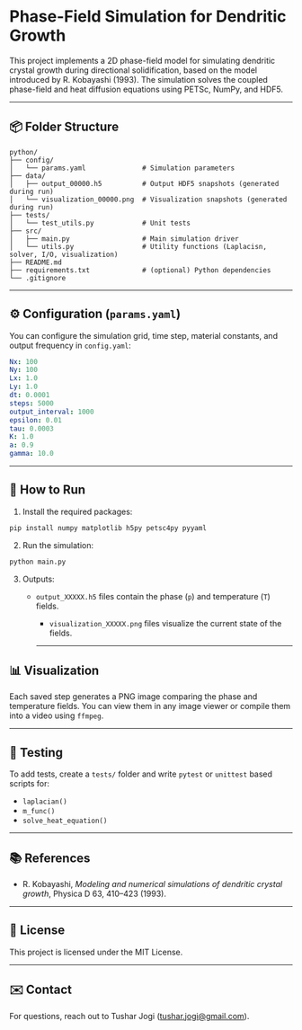 # Phase-Field Simulation for Dendritic Growth

This project implements a 2D phase-field model for simulating dendritic crystal growth during directional solidification, based on the model introduced by R. Kobayashi (1993). The simulation solves the coupled phase-field and heat diffusion equations using PETSc, NumPy, and HDF5.

---

## 📦 Folder Structure

```
python/
├── config/                      
│   └── params.yaml              # Simulation parameters
├── data/                        
│   ├── output_00000.h5          # Output HDF5 snapshots (generated during run)
│   └── visualization_00000.png  # Visualization snapshots (generated during run)
├── tests/                       
│   └── test_utils.py            # Unit tests   
├── src/                    
│   ├── main.py                  # Main simulation driver 
│   └── utils.py                 # Utility functions (Laplacisn, solver, I/O, visualization)
├── README.md
├── requirements.txt             # (optional) Python dependencies
└── .gitignore              
```

---

## ⚙️ Configuration (`params.yaml`)
You can configure the simulation grid, time step, material constants, and output frequency in `config.yaml`:

```yaml
Nx: 100
Ny: 100
Lx: 1.0
Ly: 1.0
dt: 0.0001
steps: 5000
output_interval: 1000
epsilon: 0.01
tau: 0.0003
K: 1.0
a: 0.9
gamma: 10.0
```

---

## 🚀 How to Run

1. Install the required packages:
```bash
pip install numpy matplotlib h5py petsc4py pyyaml
```

2. Run the simulation:
```bash
python main.py
```

3. Outputs:
   - `output_XXXXX.h5` files contain the phase (`p`) and temperature (`T`) fields.
      - `visualization_XXXXX.png` files visualize the current state of the fields.

      ---

## 📊 Visualization
Each saved step generates a PNG image comparing the phase and temperature fields. You can view them in any image viewer or compile them into a video using `ffmpeg`.

---

## 🧪 Testing
To add tests, create a `tests/` folder and write `pytest` or `unittest` based scripts for:
- `laplacian()`
- `m_func()`
- `solve_heat_equation()`

---

## 📚 References
- R. Kobayashi, *Modeling and numerical simulations of dendritic crystal growth*, Physica D 63, 410–423 (1993).

---

## 📝 License
This project is licensed under the MIT License.

---

## ✉️ Contact
For questions, reach out to Tushar Jogi ([tushar.jogi@gmail.com](mailto:tushar.jogi@gmail.com)).

```
```
```
```
```
```
```
```
